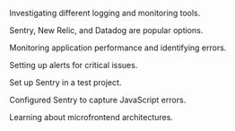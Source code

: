Investigating different logging and monitoring tools.

Sentry, New Relic, and Datadog are popular options.

Monitoring application performance and identifying errors.

Setting up alerts for critical issues.

Set up Sentry in a test project.

Configured Sentry to capture JavaScript errors.

Learning about microfrontend architectures.
